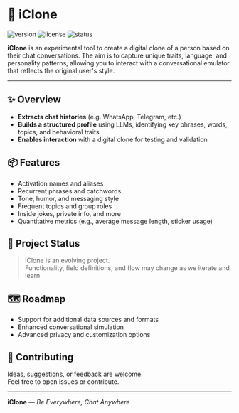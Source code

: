 # 👤 iClone

![version](https://img.shields.io/badge/version-0.1.0-blue.svg)
![license](https://img.shields.io/badge/license-MIT-green.svg)
![status](https://img.shields.io/badge/status-experimental-orange.svg)

**iClone** is an experimental tool to create a digital clone of a person based on their chat conversations. The aim is to capture unique traits, language, and personality patterns, allowing you to interact with a conversational emulator that reflects the original user's style.

---

## ✨ Overview

- **Extracts chat histories** (e.g. WhatsApp, Telegram, etc.)
- **Builds a structured profile** using LLMs, identifying key phrases, words, topics, and behavioral traits
- **Enables interaction** with a digital clone for testing and validation

## 📦 Features

- Activation names and aliases  
- Recurrent phrases and catchwords  
- Tone, humor, and messaging style  
- Frequent topics and group roles  
- Inside jokes, private info, and more  
- Quantitative metrics (e.g., average message length, sticker usage)


## 🚧 Project Status

> iClone is an evolving project.  
> Functionality, field definitions, and flow may change as we iterate and learn.


## 🗺️ Roadmap

- Support for additional data sources and formats
- Enhanced conversational simulation
- Advanced privacy and customization options


## 💬 Contributing

Ideas, suggestions, or feedback are welcome.  
Feel free to open issues or contribute.

---

**iClone** — *Be Everywhere, Chat Anywhere*
